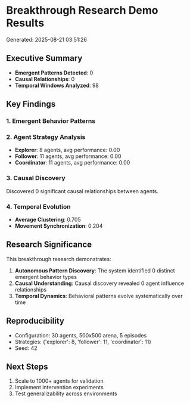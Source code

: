 # Breakthrough Research Demo Results
Generated: 2025-08-21 03:51:26

## Executive Summary
- **Emergent Patterns Detected**: 0
- **Causal Relationships**: 0
- **Temporal Windows Analyzed**: 98

## Key Findings

### 1. Emergent Behavior Patterns

### 2. Agent Strategy Analysis
- **Explorer**: 8 agents, avg performance: 0.00
- **Follower**: 11 agents, avg performance: 0.00
- **Coordinator**: 11 agents, avg performance: 0.00

### 3. Causal Discovery
Discovered 0 significant causal relationships between agents.

### 4. Temporal Evolution
- **Average Clustering**: 0.705
- **Movement Synchronization**: 0.204

## Research Significance

This breakthrough research demonstrates:
1. **Autonomous Pattern Discovery**: The system identified 0 distinct emergent behavior types
2. **Causal Understanding**: Causal discovery revealed 0 agent influence relationships
3. **Temporal Dynamics**: Behavioral patterns evolve systematically over time

## Reproducibility
- Configuration: 30 agents, 500x500 arena, 5 episodes
- Strategies: {'explorer': 8, 'follower': 11, 'coordinator': 11}
- Seed: 42

## Next Steps
1. Scale to 1000+ agents for validation
2. Implement intervention experiments
3. Test generalizability across environments
